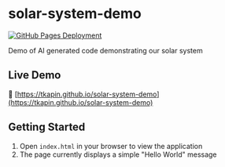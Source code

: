# solar-system-demo

[![GitHub Pages Deployment](https://github.com/tkapin/solar-system-demo/actions/workflows/pages/pages-build-deployment/badge.svg)](https://github.com/tkapin/solar-system-demo/actions/workflows/pages/pages-build-deployment)

Demo of AI generated code demonstrating our solar system

## Live Demo
🚀 [https://tkapin.github.io/solar-system-demo](https://tkapin.github.io/solar-system-demo)

## Getting Started
1. Open `index.html` in your browser to view the application
2. The page currently displays a simple "Hello World" message
